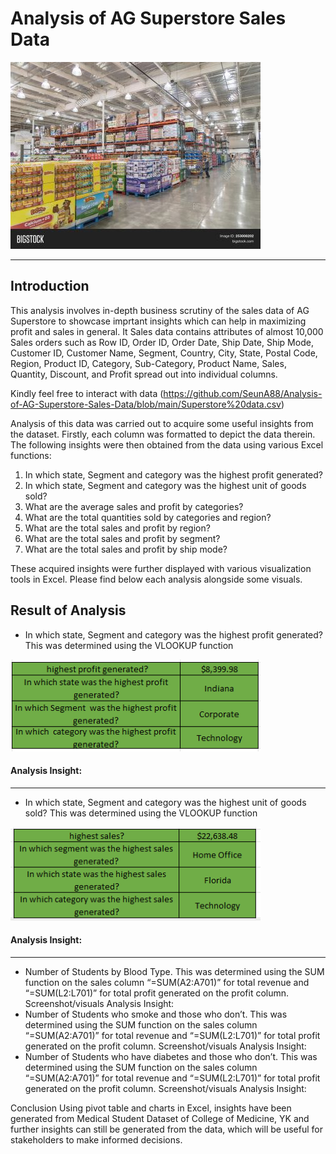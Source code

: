 # Analysis of AG Superstore Sales Data
![](store.jpg)

---

## Introduction

This analysis involves in-depth business scrutiny of the sales data of AG Superstore to showcase imprtant insights which can help in maximizing profit and sales in general.  It Sales data contains attributes of almost 10,000 Sales orders such as Row ID,	Order ID,	Order Date,	Ship Date,	Ship Mode,	Customer ID,	Customer Name,	Segment,	Country,	City,	State,	Postal Code,	Region,	Product ID,	Category,	Sub-Category,	Product Name,	Sales,	Quantity,	Discount, and	Profit spread out into individual columns. 

Kindly feel free to interact with data (https://github.com/SeunA88/Analysis-of-AG-Superstore-Sales-Data/blob/main/Superstore%20data.csv)

Analysis of this data was carried out to acquire some useful insights from the dataset. Firstly, each column was formatted to depict the data therein. The following insights were then obtained from the data using various Excel functions:
1. In which state, Segment and category was the highest profit generated?
2. In which state, Segment and category was the highest unit of goods sold?
3.	What are the average sales and profit by categories?
4. What are the total quantities sold by categories and region?
5. What are the total sales and profit by region?
6. What are the total sales and profit by segment?
7. What are the total sales and profit by ship mode?

These acquired insights were further displayed with various visualization tools in Excel. Please find below each  analysis alongside some visuals.

## Result of Analysis

-	In which state, Segment and category was the highest profit generated?
This was determined using the VLOOKUP function

![](Profit.png)

#### Analysis Insight: 
---

-	In which state, Segment and category was the highest unit of goods sold?
This was determined using the VLOOKUP function

![](sales.png)

#### Analysis Insight: 
---
-	Number of Students by Blood Type.
This was determined using the SUM function on the sales column “=SUM(A2:A701)” for total revenue and “=SUM(L2:L701)” for total profit generated on the profit column.
Screenshot/visuals
Analysis Insight: 
-	Number of Students who smoke and those who don’t.
This was determined using the SUM function on the sales column “=SUM(A2:A701)” for total revenue and “=SUM(L2:L701)” for total profit generated on the profit column.
Screenshot/visuals
Analysis Insight: 
-	Number of Students who have diabetes and those who don’t.
This was determined using the SUM function on the sales column “=SUM(A2:A701)” for total revenue and “=SUM(L2:L701)” for total profit generated on the profit column.
Screenshot/visuals
Analysis Insight: 

Conclusion
Using pivot table and charts in Excel, insights have been generated from Medical Student Dataset of College of Medicine, YK and further insights can still be generated from the data, which will be useful for stakeholders to make informed decisions.
